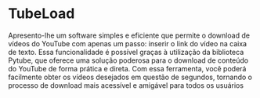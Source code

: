 # TubeLoad
Apresento-lhe um software simples e eficiente que permite o download de vídeos do YouTube com apenas um passo: inserir o link do vídeo na caixa de texto. Essa funcionalidade é possível graças à utilização da biblioteca Pytube, que oferece uma solução poderosa para o download de conteúdo do YouTube de forma prática e direta. Com essa ferramenta, você poderá facilmente obter os vídeos desejados em questão de segundos, tornando o processo de download mais acessível e amigável para todos os usuários
